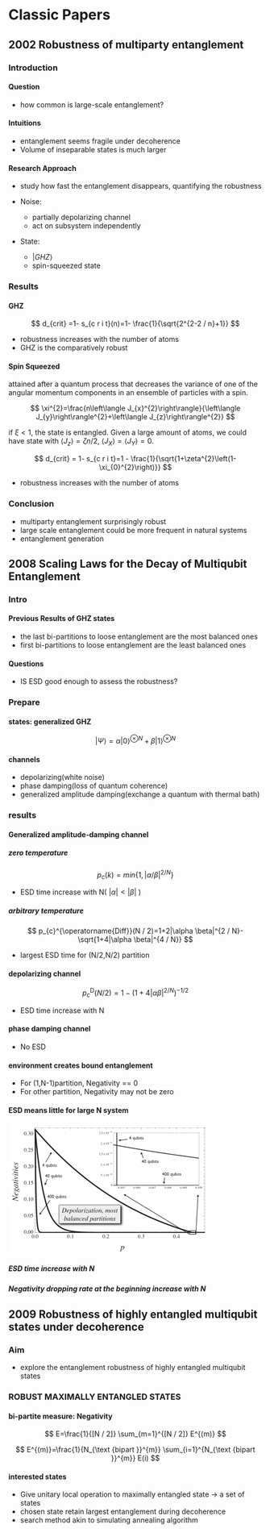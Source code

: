 # Classic Papers

## 2002 Robustness of multiparty entanglement

### Introduction

#### Question

- how common is large-scale entanglement?

#### Intuitions

- entanglement seems fragile under decoherence
- Volume of inseparable states is much larger

#### Research Approach

- study how fast the entanglement disappears, quantifying the robustness
- Noise:

  - partially depolarizing channel
  - act on subsystem independently

- State:

  - $|GHZ\rangle$
  - spin-squeezed state

### Results

#### GHZ

$$
d_{crit} =1- s_{c r i t}(n)=1- \frac{1}{\sqrt{2^{2-2 / n}+1}}
$$

- robustness increases with the number of atoms
- GHZ is the comparatively robust

#### Spin Squeezed

attained after a quantum process that decreases the variance of one of the angular momentum components in an ensemble of particles with a spin.

$$
\xi^{2}=\frac{n\left\langle J_{x}^{2}\right\rangle}{\left\langle J_{y}\right\rangle^{2}+\left\langle J_{z}\right\rangle^{2}}
$$

if $\xi<1$, the state is entangled. Given a large amount of atoms, we could have state with $\left\langle J_{z}\right\rangle=\zeta n / 2$, $\langle J_X\rangle = \langle J_Y\rangle = 0$.

$$
d_{crit} = 1- s_{c r i t}=1 - \frac{1}{\sqrt{1+\zeta^{2}\left(1-\xi_{0}^{2}\right)}}
$$

- robustness increases with the number of atoms

### Conclusion

- multiparty entanglement surprisingly robust
- large scale entanglement could be more frequent in natural systems
- entanglement generation

## 2008 Scaling Laws for the Decay of Multiqubit Entanglement

### Intro

#### Previous Results of GHZ states

- the last bi-partitions to loose entanglement are the most balanced ones
- first bi-partitions to loose entanglement are the least balanced ones

#### Questions

- IS ESD good enough to assess the robustness?

### Prepare

#### states: generalized GHZ

$$
|\Psi\rangle = \alpha |0\rangle^{\otimes N }+ \beta |1\rangle^{\otimes N}
$$

#### channels

- depolarizing(white noise)
- phase damping(loss of quantum coherence)
- generalized amplitude damping(exchange a quantum with thermal bath)

### results

#### Generalized amplitude-damping channel

##### zero temperature

$$
p_c(k) = min\{1, |\alpha/\beta|^{2/N}\}
$$

- ESD time increase with N( $|\alpha|<|\beta|$ )

##### arbitrary temperature

$$
p_{c}^{\operatorname{Diff}}(N / 2)=1+2|\alpha \beta|^{2 / N}-\sqrt{1+4|\alpha \beta|^{4 / N}}
$$

- largest ESD time for (N/2,N/2) partition

#### depolarizing channel

$$
p_{c}^{\mathrm{D}}(N / 2)=1-\left(1+4|\alpha \beta|^{2 / N}\right)^{-1 / 2}
$$

- ESD time increase with N

#### phase damping channel

- No ESD

#### environment creates bound entanglement

- For (1,N-1)partition, Negativity == 0
- For other partition, Negativity may not be zero

#### ESD means little for large N system

![figure](./Figure/052301.png)

##### ESD time increase with N

##### Negativity dropping rate at the beginning increase with N

## 2009 Robustness of highly entangled multiqubit states under decoherence

### Aim

- explore the entanglement robustness of highly entangled multiqubit states

### ROBUST MAXIMALLY ENTANGLED STATES

#### bi-partite measure: Negativity

$$
E=\frac{1}{[N / 2]} \sum_{m=1}^{[N / 2]} E^{(m)}
$$

$$
E^{(m)}=\frac{1}{N_{\text {bipart }}^{m}} \sum_{i=1}^{N_{\text {bipart }}^{m}} E(i)
$$

#### interested states

- Give unitary local operation to maximally entangled state -> a set of states
- chosen state retain largest entanglement during decoherence
- search method akin to simulating annealing algorithm
